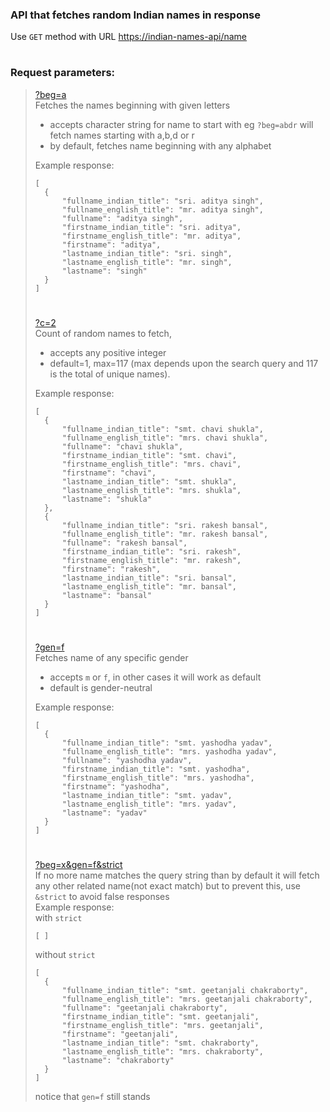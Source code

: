 ### API that fetches random Indian names in response

Use `GET` method with URL [https://indian-names-api/name](https://indian-names-api.herokuapp.com/name)
#
### Request parameters:
> [?beg=a](https://indian-names-api.herokuapp.com/name?beg=a)  
> Fetches the names beginning with given letters
> - accepts character string for name to start with eg `?beg=abdr` will fetch names starting with a,b,d or r
> - by default, fetches name beginning with any alphabet
> 
> Example response:
> ```
> [
>   {
>       "fullname_indian_title": "sri. aditya singh",
>       "fullname_english_title": "mr. aditya singh",
>       "fullname": "aditya singh",
>       "firstname_indian_title": "sri. aditya",
>       "firstname_english_title": "mr. aditya",
>       "firstname": "aditya",
>       "lastname_indian_title": "sri. singh",
>       "lastname_english_title": "mr. singh",
>       "lastname": "singh"
>   }
> ]
> ```
> #
> [?c=2](https://indian-names-api.herokuapp.com/name?c=2)  
> Count of random names to fetch, 
> - accepts any positive integer
> - default=1, max=117 (max depends upon the search query and 117 is the total of unique names).
> 
> Example response:
> ```
> [
>   {
>       "fullname_indian_title": "smt. chavi shukla",
>       "fullname_english_title": "mrs. chavi shukla",
>       "fullname": "chavi shukla",
>       "firstname_indian_title": "smt. chavi",
>       "firstname_english_title": "mrs. chavi",
>       "firstname": "chavi",
>       "lastname_indian_title": "smt. shukla",
>       "lastname_english_title": "mrs. shukla",
>       "lastname": "shukla"
>   },
>   {
>       "fullname_indian_title": "sri. rakesh bansal",
>       "fullname_english_title": "mr. rakesh bansal",
>       "fullname": "rakesh bansal",
>       "firstname_indian_title": "sri. rakesh",
>       "firstname_english_title": "mr. rakesh",
>       "firstname": "rakesh",
>       "lastname_indian_title": "sri. bansal",
>       "lastname_english_title": "mr. bansal",
>       "lastname": "bansal"
>   }
> ]
> ```
> #
> [?gen=f](https://indian-names-api.herokuapp.com/name?gen=f)  
> Fetches name of any specific gender
> - accepts `m` or `f`, in other cases it will work as default
> - default is gender-neutral
> 
> Example response:
> ```
> [
>   {
>       "fullname_indian_title": "smt. yashodha yadav",
>       "fullname_english_title": "mrs. yashodha yadav",
>       "fullname": "yashodha yadav",
>       "firstname_indian_title": "smt. yashodha",
>       "firstname_english_title": "mrs. yashodha",
>       "firstname": "yashodha",
>       "lastname_indian_title": "smt. yadav",
>       "lastname_english_title": "mrs. yadav",
>       "lastname": "yadav"
>   }
> ]
> ```
> #
> [?beg=x&gen=f&strict](https://indian-names-api.herokuapp.com/name?beg=x&gen=f&strict)  
> If no more name matches the query string than by default it will fetch any other related name(not exact match) but to prevent this, use `&strict` to avoid false responses\
> Example response:\
> with `strict`
> ```
> [ ]
> ```
> without `strict`
> ```
> [
>   {
>       "fullname_indian_title": "smt. geetanjali chakraborty",
>       "fullname_english_title": "mrs. geetanjali chakraborty",
>       "fullname": "geetanjali chakraborty",
>       "firstname_indian_title": "smt. geetanjali",
>       "firstname_english_title": "mrs. geetanjali",
>       "firstname": "geetanjali",
>       "lastname_indian_title": "smt. chakraborty",
>       "lastname_english_title": "mrs. chakraborty",
>       "lastname": "chakraborty"
>   }
> ]
> ```
> notice that `gen=f` still stands
> #

